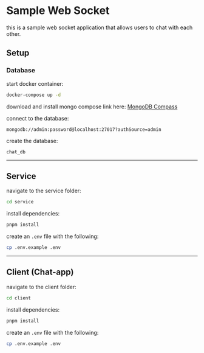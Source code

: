 # Sample Web Socket

this is a sample web socket application that allows users to chat with each other.

## Setup

### Database

start docker container:

```bash
docker-compose up -d
```

download and install mongo compose link here: [MongoDB Compass](https://www.mongodb.com/try/download/compass)

connect to the database:

```text
mongodb://admin:password@localhost:27017?authSource=admin
```

create the database:

```text
chat_db
```

---

## Service

navigate to the service folder:

```bash
cd service
```

install dependencies:

```bash
pnpm install
```

create an `.env` file with the following:

```bash
cp .env.example .env
```

---

## Client (Chat-app)

navigate to the client folder:

```bash
cd client
```

install dependencies:

```bash
pnpm install
```

create an `.env` file with the following:

```bash
cp .env.example .env
```
